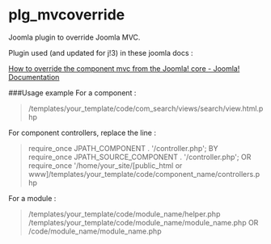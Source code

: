 plg_mvcoverride
===============

Joomla plugin to override Joomla MVC.

Plugin used (and updated for j!3) in these joomla docs :

 [How to override the component mvc from the Joomla! core - Joomla! Documentation](http://docs.joomla.org/How_to_override_the_component_mvc_from_the_Joomla!_core)


###Usage example
For a component :
>/templates/your\_template/code/com\_search/views/search/view.html.php

For component controllers, replace the line :
 >require\_once JPATH\_COMPONENT . '/controller.php'; BY  
 >require\_once JPATH\_SOURCE\_COMPONENT . '/controller.php'; OR  
 >require\_once '/home/your\_site/[public\_html or www]/templates/your\_template/code/component\_name/controllers.php

For a module :
>/templates/your\_template/code/module\_name/helper.php  
>/templates/your\_template/code/module\_name/module\_name.php OR  
>/code/module\_name/module\_name.php
